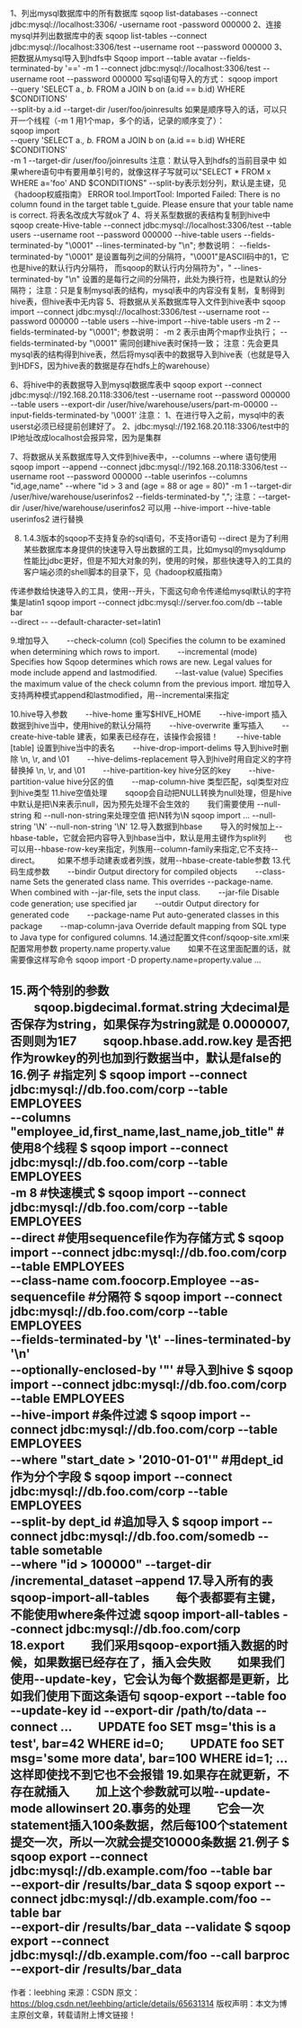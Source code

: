 1、列出mysql数据库中的所有数据库
 sqoop list-databases --connect jdbc:mysql://localhost:3306/ -username root -password 000000
2、连接mysql并列出数据库中的表
sqoop list-tables --connect jdbc:mysql://localhost:3306/test --username root --password 000000
3、把数据从mysql导入到hdfs中
Sqoop import --table avatar --fields-terminated-by '==' -m 1 --connect jdbc:mysql://localhost:3306/test --username root --password 000000
写sql语句导入的方式：
sqoop import \
  --query 'SELECT a.*, b.* FROM a JOIN b on (a.id == b.id) WHERE $CONDITIONS' \
  --split-by a.id --target-dir /user/foo/joinresults
如果是顺序导入的话，可以只开一个线程（-m 1 用1个map，多个的话，记录的顺序变了）：   
    sqoop import \
  --query 'SELECT a.*, b.* FROM a JOIN b on (a.id == b.id) WHERE $CONDITIONS' \
  -m 1 --target-dir /user/foo/joinresults
注意：默认导入到hdfs的当前目录中
如果where语句中有要用单引号的，就像这样子写就可以"SELECT * FROM x WHERE a='foo' AND \$CONDITIONS"
--split-by表示划分列，默认是主键，见《hadoop权威指南》
ERROR tool.ImportTool: Imported Failed: There is no column found in the target table t_guide. Please ensure that your table name is correct. 将表名改成大写就ok了
4、将关系型数据的表结构复制到hive中
sqoop create-Hive-table --connect jdbc:mysql://localhost:3306/test --table users --username root --password 000000 --hive-table users  --fields-terminated-by "\0001"  --lines-terminated-by "\n";
参数说明：
--fields-terminated-by "\0001"  是设置每列之间的分隔符，"\0001"是ASCII码中的1，它也是hive的默认行内分隔符， 而sqoop的默认行内分隔符为"，" 
--lines-terminated-by "\n"  设置的是每行之间的分隔符，此处为换行符，也是默认的分隔符；
注意：只是复制mysql表的结构，mysql表中的内容没有复制，复制得到hive表，但hive表中无内容
5、将数据从关系数据库导入文件到hive表中
sqoop import --connect jdbc:mysql://localhost:3306/test --username root --password 000000 
--table users --hive-import --hive-table users -m 2 --fields-terminated-by "\0001";
参数说明：
-m 2 表示由两个map作业执行；
--fields-terminated-by "\0001"  需同创建hive表时保持一致；
注意：先会更具mysql表的结构得到hive表，然后将mysql表中的数据导入到hive表（也就是导入到HDFS，因为hive表的数据是存在hdfs上的warehouse）


6、将hive中的表数据导入到mysql数据库表中
sqoop export --connect jdbc:mysql://192.168.20.118:3306/test --username root --password 000000 
--table users --export-dir /user/hive/warehouse/users/part-m-00000 
--input-fields-terminated-by '\0001'
注意：
1、在进行导入之前，mysql中的表userst必须已经提前创建好了。
2、jdbc:mysql://192.168.20.118:3306/test中的IP地址改成localhost会报异常，因为是集群


7、将数据从关系数据库导入文件到hive表中，--columns  --where 语句使用
sqoop import --append --connect jdbc:mysql://192.168.20.118:3306/test --username root --password 000000 --table userinfos --columns "id,age,name"  --where "id > 3 and (age = 88 or age = 80)"  -m 1  --target-dir /user/hive/warehouse/userinfos2 --fields-terminated-by ",";
注意：--target-dir /user/hive/warehouse/userinfos2   可以用  --hive-import --hive-table userinfos2 进行替换


8.    1.4.3版本的sqoop不支持复杂的sql语句，不支持or语句
--direct 是为了利用某些数据库本身提供的快速导入导出数据的工具，比如mysql的mysqldump性能比jdbc更好，但是不知大对象的列，使用的时候，那些快速导入的工具的客户端必须的shell脚本的目录下，见《hadoop权威指南》


传递参数给快速导入的工具，使用--开头，下面这句命令传递给mysql默认的字符集是latin1
sqoop import --connect jdbc:mysql://server.foo.com/db --table bar \
--direct -- --default-character-set=latin1


9.增加导入
　　--check-column (col)  Specifies the column to be examined when determining which rows to import.
　　--incremental (mode)  Specifies how Sqoop determines which rows are new. Legal values for mode include append and lastmodified.
　　--last-value (value)  Specifies the maximum value of the check column from the previous import.
增加导入支持两种模式append和lastmodified，用--incremental来指定


10.hive导入参数
　　--hive-home   重写$HIVE_HOME
　　--hive-import          插入数据到hive当中，使用hive的默认分隔符
　　--hive-overwrite  重写插入
　　--create-hive-table  建表，如果表已经存在，该操作会报错！
　　--hive-table [table]  设置到hive当中的表名
　　--hive-drop-import-delims  导入到hive时删除 \n, \r, and \01 
　　--hive-delims-replacement  导入到hive时用自定义的字符替换掉 \n, \r, and \01 
　　--hive-partition-key          hive分区的key
　　--hive-partition-value   hive分区的值
　　--map-column-hive           类型匹配，sql类型对应到hive类型
11.hive空值处理
　　sqoop会自动把NULL转换为null处理，但是hive中默认是把\N来表示null，因为预先处理不会生效的
　　我们需要使用 --null-string 和 --null-non-string来处理空值 把\N转为\\N
sqoop import  ... --null-string '\\N' --null-non-string '\\N'
12.导入数据到hbase
　　导入的时候加上--hbase-table，它就会把内容导入到hbase当中，默认是用主键作为split列
　　也可以用--hbase-row-key来指定，列族用--column-family来指定,它不支持--direct。
　　如果不想手动建表或者列族，就用--hbase-create-table参数
13.代码生成参数
　　--bindir   Output directory for compiled objects
　　--class-name   Sets the generated class name. This overrides --package-name. When combined with --jar-file, sets the input class.
　　--jar-file   Disable code generation; use specified jar
　　--outdir   Output directory for generated code
　　--package-name   Put auto-generated classes in this package
　　--map-column-java   Override default mapping from SQL type to Java type for configured columns.
14.通过配置文件conf/sqoop-site.xml来配置常用参数
<property>
  <name>property.name</name>
   <value>property.value</value>
</property>
　　如果不在这里面配置的话，就需要像这样写命令
sqoop import -D property.name=property.value ...


15.两个特别的参数 
　　sqoop.bigdecimal.format.string  大decimal是否保存为string，如果保存为string就是 0.0000007,否则则为1E7
　　sqoop.hbase.add.row.key          是否把作为rowkey的列也加到行数据当中，默认是false的
16.例子
#指定列
$ sqoop import --connect jdbc:mysql://db.foo.com/corp --table EMPLOYEES \
    --columns "employee_id,first_name,last_name,job_title"
#使用8个线程
$ sqoop import --connect jdbc:mysql://db.foo.com/corp --table EMPLOYEES \
    -m 8
#快速模式
$ sqoop import --connect jdbc:mysql://db.foo.com/corp --table EMPLOYEES \
    --direct
#使用sequencefile作为存储方式
$ sqoop import --connect jdbc:mysql://db.foo.com/corp --table EMPLOYEES \
    --class-name com.foocorp.Employee --as-sequencefile
#分隔符
$ sqoop import --connect jdbc:mysql://db.foo.com/corp --table EMPLOYEES \
    --fields-terminated-by '\t' --lines-terminated-by '\n' \
    --optionally-enclosed-by '\"'
#导入到hive
$ sqoop import --connect jdbc:mysql://db.foo.com/corp --table EMPLOYEES \
    --hive-import
#条件过滤
$ sqoop import --connect jdbc:mysql://db.foo.com/corp --table EMPLOYEES \
    --where "start_date > '2010-01-01'"
#用dept_id作为分个字段
$ sqoop import --connect jdbc:mysql://db.foo.com/corp --table EMPLOYEES \
    --split-by dept_id
#追加导入
$ sqoop import --connect jdbc:mysql://db.foo.com/somedb --table sometable \
--where "id > 100000" --target-dir /incremental_dataset –append
17.导入所有的表sqoop-import-all-tables
　　每个表都要有主键，不能使用where条件过滤
 sqoop import-all-tables --connect jdbc:mysql://db.foo.com/corp
18.export
　　我们采用sqoop-export插入数据的时候，如果数据已经存在了，插入会失败
　　如果我们使用--update-key，它会认为每个数据都是更新，比如我们使用下面这条语句
   sqoop-export --table foo --update-key id --export-dir /path/to/data --connect …
　　UPDATE foo SET msg='this is a test', bar=42 WHERE id=0;
　　UPDATE foo SET msg='some more data', bar=100 WHERE id=1;
...
这样即使找不到它也不会报错
19.如果存在就更新，不存在就插入
　　加上这个参数就可以啦--update-mode allowinsert
20.事务的处理
　　它会一次statement插入100条数据，然后每100个statement提交一次，所以一次就会提交10000条数据
21.例子 
$ sqoop export --connect jdbc:mysql://db.example.com/foo --table bar  \
    --export-dir /results/bar_data
$ sqoop export --connect jdbc:mysql://db.example.com/foo --table bar  \
    --export-dir /results/bar_data --validate
$ sqoop export --connect jdbc:mysql://db.example.com/foo --call barproc \
    --export-dir /results/bar_data
--------------------- 
作者：leebhing 
来源：CSDN 
原文：https://blog.csdn.net/leehbing/article/details/65631314 
版权声明：本文为博主原创文章，转载请附上博文链接！
